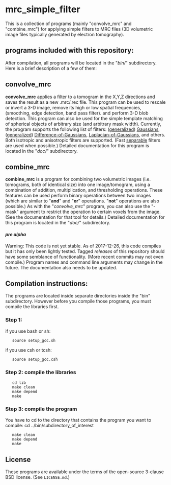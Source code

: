 mrc_simple_filter
===========

This is a collection of programs (mainly "convolve_mrc" and "combine_mrc") for applying simple filters to MRC files (3D volumetric image files typically generated by electron tomography).

## programs included with this repository:

After compilation, all programs will be located in the "*bin/*" subdirectory.  Here is a brief description of a few of them:


## convolve_mrc


**convolve_mrc** applies a filter to a tomogram in the X,Y,Z directions
and saves the result as a new .mrc/.rec file.
This program can be used to rescale or invert a 3-D image, remove its high or low spatial frequencies,
(smoothing, edge detection, band pass filter).
and perform 3-D blob detection.
This program can also be used for the simple template matching of spherical objects of arbitrary size (and arbitrary mask width).
Currently, the program supports the following list of filters:
([generalized](https://en.wikipedia.org/wiki/Generalized_normal_distribution#Version_1))
[Gaussians](https://en.wikipedia.org/wiki/Gaussian_blur),
([generalized](https://en.wikipedia.org/wiki/Generalized_normal_distribution#Version_1))
[Difference-of-Gaussians](https://en.wikipedia.org/wiki/Difference_of_Gaussians),
[Laplacian-of-Gaussians](https://en.wikipedia.org/wiki/Blob_detection#The_Laplacian_of_Gaussian),
and others.
Both isotropic and anisotropic filters are supported.
(Fast [separable](https://en.wikipedia.org/wiki/Separable_filter) filters are used when possible.)
Detailed documentation for this program is located in the "*doc/*" subdirectory.


## combine_mrc
**combine_mrc** is a program for combining two volumetric images (i.e. tomograms, both of identical size) into one image/tomogram, using a combination of addition, multiplication, and thresholding operations.  These features can be used perform binary operations between two images (which are similar to "**and**" and "**or**" operations.  "**not**" operations are also possible.)  As with the "*convolve_mrc*" program, you can also use the "-mask" argument to restrict the operation to certain voxels from the image.  (See the documentation for that tool for details.)
Detailed documentation for this program is located in the "*doc/*" subdirectory.

#### *pre alpha*
Warning: This code is not yet stable.  As of 2017-12-26, this code compiles but it has only been lightly tested.  Tagged *releases* of this repository should have some semblance of functionality.  (More recent commits may not even compile.)  Program names and command line arguments may change in the future.
The documentation also needs to be updated.

## Compilation instructions:

The programs are located inside separate directories inside the "bin"
subdirectory.  However before you compile those programs, you must
compile the libraries first.

### Step 1:
   if you use bash or sh:
```
   source setup_gcc.sh
```

if you use csh or tcsh:
```
   source setup_gcc.csh
```

### Step 2: compile the libraries

```
   cd lib
   make clean
   make depend
   make
```

### Step 3: compile the program

You have to cd to the directory that contains the program you want to compile:
cd ../bin/subdirectory_of_interest

```
   make clean
   make depend
   make
```

## License

These programs are available under the terms of the open-source 3-clause BSD
license.  (See `LICENSE.md`.)
